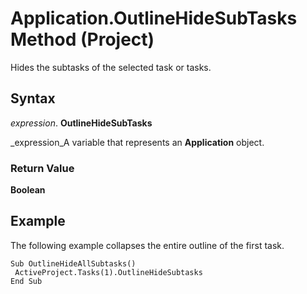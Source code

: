 
# Application.OutlineHideSubTasks Method (Project)

Hides the subtasks of the selected task or tasks.


## Syntax

 _expression_. **OutlineHideSubTasks**

 _expression_A variable that represents an  **Application** object.


### Return Value

 **Boolean**


## Example

The following example collapses the entire outline of the first task.


```
Sub OutlineHideAllSubtasks() 
 ActiveProject.Tasks(1).OutlineHideSubtasks 
End Sub
```

